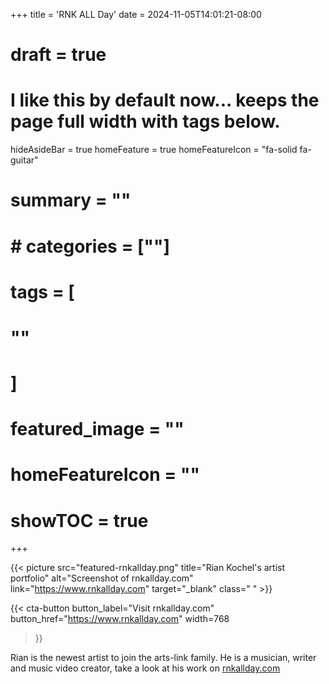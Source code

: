 +++
title = 'RNK ALL Day'
date = 2024-11-05T14:01:21-08:00
# draft = true
# I like this by default now... keeps the page full width with tags below.
hideAsideBar = true
homeFeature = true
homeFeatureIcon = "fa-solid fa-guitar"
# summary = ""
# # categories = [""]
# tags = [
  # ""
  # ]
# featured_image = ""
# homeFeatureIcon = ""
# showTOC = true
+++

{{< picture src="featured-rnkallday.png" title="Rian Kochel's artist portfolio" alt="Screenshot of rnkallday.com" link="https://www.rnkallday.com" target="_blank" class=" " >}}


{{< cta-button 
  button_label="Visit rnkallday.com" 
  button_href="https://www.rnkallday.com" 
  width=768
 >}}
<!--more-->

Rian is the newest artist to join the arts-link family. He is a musician, writer and music video creator, take a look at his work on [rnkallday.com](https://www.rnkallday.com/)